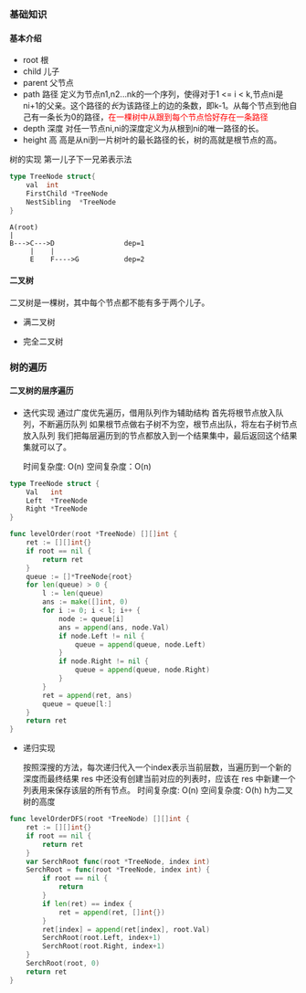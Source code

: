 ### 基础知识
#### 基本介绍
* root 根
* child 儿子
* parent 父节点
* path  路径 定义为节点n1,n2...nk的一个序列，使得对于1 <= i < k,节点ni是ni+1的父亲。这个路径的*长*为该路径上的边的条数，即k-1。从每个节点到他自己有一条长为0的路径，<font color=red>在一棵树中从跟到每个节点恰好存在一条路径</font>
* depth 深度 对任一节点ni,ni的深度定义为从根到ni的唯一路径的长。
* height 高 高是从ni到一片树叶的最长路径的长，树的高就是根节点的高。

树的实现
第一儿子下一兄弟表示法
```go
type TreeNode struct{
	val  int
	FirstChild *TreeNode
	NestSibling  *TreeNode
}
```
```
A(root)
|
B--->C--->D                 dep=1
     |    |
	 E    F---->G           dep=2

```
#### 二叉树
二叉树是一棵树，其中每个节点都不能有多于两个儿子。
* 满二叉树
  
* 完全二叉树

### 树的遍历
#### 二叉树的层序遍历
* 迭代实现
  通过广度优先遍历，借用队列作为辅助结构
  首先将根节点放入队列，不断遍历队列
  如果根节点做右子树不为空，根节点出队，将左右子树节点放入队列
  我们把每层遍历到的节点都放入到一个结果集中，最后返回这个结果集就可以了。

  时间复杂度: O(n)
  空间复杂度：O(n)

```go
type TreeNode struct {
	Val   int
	Left  *TreeNode
	Right *TreeNode
}

func levelOrder(root *TreeNode) [][]int {
	ret := [][]int{}
	if root == nil {
		return ret
	}
	queue := []*TreeNode{root}
	for len(queue) > 0 {
		l := len(queue)
		ans := make([]int, 0)
		for i := 0; i < l; i++ {
			node := queue[i]
			ans = append(ans, node.Val)
			if node.Left != nil {
				queue = append(queue, node.Left)
			}
			if node.Right != nil {
				queue = append(queue, node.Right)
			}
		}
		ret = append(ret, ans)
		queue = queue[l:]
	}
	return ret
}
```
* 递归实现
  
  按照深搜的方法，每次递归代入一个index表示当前层数，当遍历到一个新的深度而最终结果 res 中还没有创建当前对应的列表时，应该在 res 中新建一个列表用来保存该层的所有节点。
  时间复杂度: O(n)
  空间复杂度: O(h) h为二叉树的高度

```go
func levelOrderDFS(root *TreeNode) [][]int {
	ret := [][]int{}
	if root == nil {
		return ret
	}
	var SerchRoot func(root *TreeNode, index int)
	SerchRoot = func(root *TreeNode, index int) {
		if root == nil {
			return
		}
		if len(ret) == index {
			ret = append(ret, []int{})
		}
		ret[index] = append(ret[index], root.Val)
		SerchRoot(root.Left, index+1)
		SerchRoot(root.Right, index+1)
	}
	SerchRoot(root, 0)
	return ret
}
```
